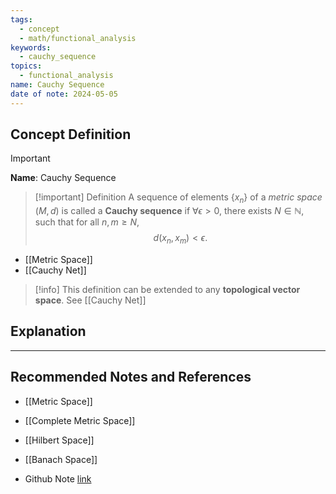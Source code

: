 ```yaml
---
tags:
  - concept
  - math/functional_analysis
keywords:
  - cauchy_sequence
topics:
  - functional_analysis
name: Cauchy Sequence
date of note: 2024-05-05
---
```


## Concept Definition

>[!important]
>**Name**: Cauchy Sequence


>[!important] Definition
>A sequence of elements $\{x_n\}$ of a *metric space* $(M, d)$ is called a **Cauchy sequence** if $\forall \epsilon >0$, there exists $N \in \mathbb{N}$, such that for all $n, m \ge N$, $$d(x_n, x_m ) < \epsilon.$$

- [[Metric Space]]
- [[Cauchy Net]]

>[!info]
>This definition can be extended to any **topological vector space**. See [[Cauchy Net]]


## Explanation





-----------
##  Recommended Notes and References



- [[Metric Space]]
- [[Complete Metric Space]]
- [[Hilbert Space]]
- [[Banach Space]]

- Github Note [link](https://github.com/TianpeiLuke/SelfStudyNotes/tree/master/self-study/probability_and_measure_theory)
